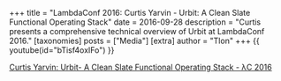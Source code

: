 +++
title = "LambdaConf 2016: Curtis Yarvin - Urbit: A Clean Slate Functional Operating Stack"
date = 2016-09-28
description = "Curtis presents a comprehensive technical overview of Urbit at LambdaConf 2016."
[taxonomies]
posts = ["Media"]
[extra]
author = "Tlon"
+++
{{ youtube(id="bTisf4oxIFo") }}

[Curtis Yarvin: Urbit- A Clean Slate Functional Operating Stack - λC 2016](https://www.youtube.com/watch?v=bTisf4oxIFo)
